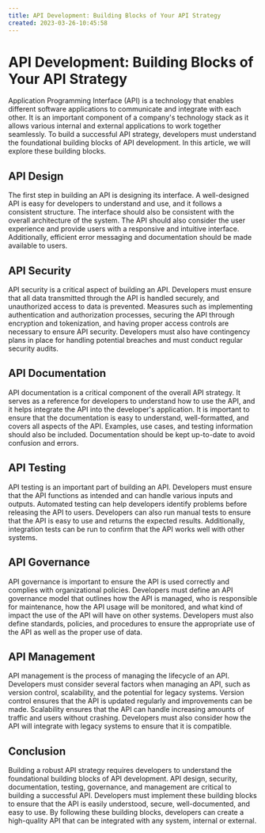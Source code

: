 ```yaml
---
title: API Development: Building Blocks of Your API Strategy 
created: 2023-03-26-10:45:58
---
```


# API Development: Building Blocks of Your API Strategy

Application Programming Interface (API) is a technology that enables different software applications to communicate and integrate with each other. It is an important component of a company's technology stack as it allows various internal and external applications to work together seamlessly. To build a successful API strategy, developers must understand the foundational building blocks of API development. In this article, we will explore these building blocks.

## API Design

The first step in building an API is designing its interface. A well-designed API is easy for developers to understand and use, and it follows a consistent structure. The interface should also be consistent with the overall architecture of the system. The API should also consider the user experience and provide users with a responsive and intuitive interface. Additionally, efficient error messaging and documentation should be made available to users.

## API Security

API security is a critical aspect of building an API. Developers must ensure that all data transmitted through the API is handled securely, and unauthorized access to data is prevented. Measures such as implementing authentication and authorization processes, securing the API through encryption and tokenization, and having proper access controls are necessary to ensure API security. Developers must also have contingency plans in place for handling potential breaches and must conduct regular security audits.

## API Documentation

API documentation is a critical component of the overall API strategy. It serves as a reference for developers to understand how to use the API, and it helps integrate the API into the developer's application. It is important to ensure that the documentation is easy to understand, well-formatted, and covers all aspects of the API. Examples, use cases, and testing information should also be included. Documentation should be kept up-to-date to avoid confusion and errors.

## API Testing

API testing is an important part of building an API. Developers must ensure that the API functions as intended and can handle various inputs and outputs. Automated testing can help developers identify problems before releasing the API to users. Developers can also run manual tests to ensure that the API is easy to use and returns the expected results. Additionally, integration tests can be run to confirm that the API works well with other systems.

## API Governance

API governance is important to ensure the API is used correctly and complies with organizational policies. Developers must define an API governance model that outlines how the API is managed, who is responsible for maintenance, how the API usage will be monitored, and what kind of impact the use of the API will have on other systems. Developers must also define standards, policies, and procedures to ensure the appropriate use of the API as well as the proper use of data.

## API Management

API management is the process of managing the lifecycle of an API. Developers must consider several factors when managing an API, such as version control, scalability, and the potential for legacy systems. Version control ensures that the API is updated regularly and improvements can be made. Scalability ensures that the API can handle increasing amounts of traffic and users without crashing. Developers must also consider how the API will integrate with legacy systems to ensure that it is compatible.

## Conclusion

Building a robust API strategy requires developers to understand the foundational building blocks of API development. API design, security, documentation, testing, governance, and management are critical to building a successful API. Developers must implement these building blocks to ensure that the API is easily understood, secure, well-documented, and easy to use. By following these building blocks, developers can create a high-quality API that can be integrated with any system, internal or external.

